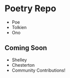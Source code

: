 # Poetry Repo
* Poe
* Tolkien
* Ono

## Coming Soon
* Shelley
* Chesterton
* Community Contributions!

